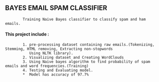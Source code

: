 ## BAYES EMAIL SPAM CLASSIFIER
            Training Naive Bayes classifier to classify spam and ham emails.
            
#### This project include : 
            1. pre-processing dataset containing raw emails.(Tokenizing, Stemming, HTML removing, Extracting non-stopwords 
               Using NLTK library).
            2. Visualizing dataset and Creating WordClouds
            3. Using Naive bayes algorithm to find probability of spam emails and word frequencies.(Training)
            4. Testing and Evaluating model.
            *  Model has accuracy of 97.7%
